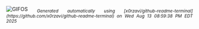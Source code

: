 <div align="justify">
<picture>
    <source media="(prefers-color-scheme: dark)" srcset="https://i.ibb.co/0ywjqLSh/output-gif.gif">
    <source media="(prefers-color-scheme: light)" srcset="https://i.ibb.co/0ywjqLSh/output-gif.gif">
    <img alt="GIFOS" src="https://i.ibb.co/0ywjqLSh/output-gif.gif">
</picture>
<sub><i>Generated automatically using [x0rzavi/github-readme-terminal](https://github.com/x0rzavi/github-readme-terminal) on Wed Aug 13 08:59:38 PM EDT 2025</i></sub>
</div>

<!--  -->